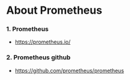 # About Prometheus

### 1. Prometheus
- https://prometheus.io/

### 2. Prometheus github
- https://github.com/prometheus/prometheus
